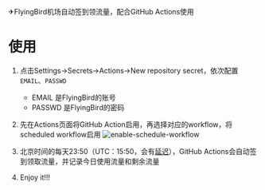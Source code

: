 ✈FlyingBird机场自动签到领流量，配合GitHub Actions使用

# 使用
1. 点击Settings->Secrets->Actions->New repository secret，依次配置`EMAIL`、`PASSWD`
    - EMAIL 是FlyingBird的账号
    - PASSWD 是FlyingBird的密码

2. 先在Actions页面将GitHub Action启用，再选择对应的workflow，将scheduled workflow启用
   ![enable-schedule-workflow](https://user-images.githubusercontent.com/90035785/224888848-be15ba52-1892-4a2b-9cef-b321b9a25165.jpg)

3. 北京时间的每天23:50（UTC：15:50，会有[延迟](https://docs.github.com/en/actions/using-workflows/events-that-trigger-workflows#schedule)），GitHub Actions会自动签到领取流量，并记录今日使用流量和剩余流量

4. Enjoy it!!!
